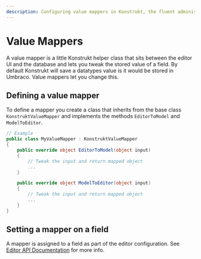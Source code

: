 ```yaml
---
description: Configuring value mappers in Konstrukt, the fluent administration panel builder for Umbraco.
---
```


# Value Mappers

A value mapper is a little Konstrukt helper class that sits between the editor UI and the database and lets you tweak the stored value of a field. By default Konstrukt will save a datatypes value is it would be stored in Umbraco. Value mappers let you change this. 

## Defining a value mapper

To define a mapper you create a class that inherits from the base class `KonstruktValueMapper` and implements the methods `EditorToModel` and `ModelToEditor`.

````csharp
// Example
public class MyValueMapper : KonstruktValueMapper
{
    public override object EditorToModel(object input)
    {
        // Tweak the input and return mapped object
        ...
    }

    public override object ModelToEditor(object input)
    {
        // Tweak the input and return mapped object
        ...
    }    
}
````

## Setting a mapper on a field

A mapper is assigned to a field as part of the editor configuration. See [Editor API Documentation](collections-editor.md#setting-a-field-value-mapper) for more info.